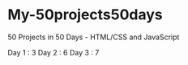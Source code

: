 # My-50projects50days
50 Projects in 50 Days - HTML/CSS and JavaScript

Day 1 : 3 
Day 2 : 6 
Day 3 : 7 
